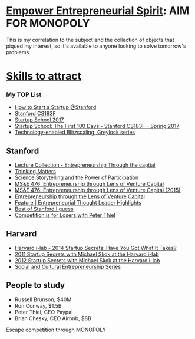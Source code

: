 # [Empower Entrepreneurial Spirit](https://entrepreneur.yahya-abulhaj.dev/): AIM FOR MONOPOLY

This is my correlation to the subject and the collection of objects that piqued my interest, so it's available to anyone looking to solve tomorrow's problems.

# [Skills to attract](next-skillset.md)


### My TOP List

- [How to Start a Startup @Stanford](https://www.youtube.com/playlist?list=PL5q_lef6zVkaTY_cT1k7qFNF2TidHCe-1)
- [Stanford CS183F](https://www.youtube.com/watch?v=2_IpVq6vKR0&list=PL11qn6zM2Y3aK3gGWZSaadL8HTZE2_6-U&index=2&ab_channel=StanfordOnline)
- [Startup School 2017](https://www.youtube.com/playlist?list=PL11qn6zM2Y3aK3gGWZSaadL8HTZE2_6-U)
- [Startup School: The First 100 Days - Stanford CS183F - Spring 2017](https://www.youtube.com/playlist?list=PLoROMvodv4rNpMrTeeh-627Lajh6uSUgY)
- [Technology-enabled Blitzscaling, Greylock series](https://www.youtube.com/playlist?list=PLnsTB8Q5VgnVzh1S-VMCXiuwJglk5AV--)


## Stanford 

- [Lecture Collection - Entrepreneurship Through the captial](https://www.youtube.com/playlist?list=PLD4B36B6CAFD3E907)
- [Thinking Matters](https://www.youtube.com/playlist?list=PLpGHT1n4-mAsSJHkNLv5z9ycU6XiWLLrm)
- [Science Storytelling and the Power of Participation](https://www.youtube.com/playlist?list=PLpGHT1n4-mAsCEPtHUmSkFdKSqiTbwKQQ)
- [MS&E 476: Entrepreneurship through Lens of Venture Capital
](https://www.youtube.com/playlist?list=PLpGHT1n4-mAv3IN5_7OhOeIyFQiVfXJSA)
- [MS&E 476: Entrepreneurship through Lens of Venture Capital (2015)
](https://www.youtube.com/playlist?list=PLpGHT1n4-mAvcuSs31yshYM8BxuGWaLTG)
- [Entrepreneurship through the Lens of Venture Capital
](https://www.youtube.com/playlist?list=PLpGHT1n4-mAv8_N9GvkuOImJKfia6DrzX)
- [Feature | Entrepreneurial Thought Leader Highlights
](https://www.youtube.com/playlist?list=PL050880E50C8EF7AE)
- [Best of Stanford I guess](https://www.youtube.com/playlist?list=FL-EnprmCZ3OXyAoG7vjVNCA)
- [Competition is for Losers with Peter Thiel](https://www.youtube.com/watch?v=3Fx5Q8xGU8k&ab_channel=YCombinator)

## Harvard 
- [Harvard i-lab - 2014 Startup Secrets: Have You Got What It Takes?](https://www.youtube.com/watch?v=tki3_CMPuYo&list=PLxpB5Hi17Tp2cAs_OoRZSHqohHJhy9AWo&ab_channel=HarvardInnovationLabs)
- [2011 Startup Secrets with Michael Skok at the Harvard i-lab](https://www.youtube.com/playlist?list=PLCF4855C459EA4811)
- [2012 Startup Secrets with Michael Skok at the Harvard i-lab](https://www.youtube.com/playlist?list=PLxpB5Hi17Tp1QSXJhyJEH1dJlWEct_81q)
- [Social and Cultural Entrepreneurship Series](https://www.youtube.com/playlist?list=PLxpB5Hi17Tp1BhsdAQlagQA-Mbn4FStvU)


## People to study
- Russell Brunson, $40M
- Ron Conway, $1.5B
- Peter Thiel, CEO Paypal
- Brian Chesky, CEO Airbnb, $8B


Escape competition through MONOPOLY 


